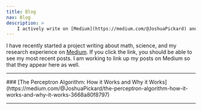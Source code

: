 ```yaml
---
title: Blog
nav: Blog
description: >
    I actively write on [Medium](https://medium.com/@JoshuaPickard) and this page links to my posts there.
---
```


I have recently started a project writing about math, science, and my research experience on [Medium](https://medium.com/@JoshuaPickard). If you click the link, you should be able to see my most recent posts. I am working to link up my posts on Medium so that they appear here as well.

<hr/>
### [The Perceptron Algorithm: How it Works and Why it Works](https://medium.com/@JoshuaPickard/the-perceptron-algorithm-how-it-works-and-why-it-works-3668a80f8797)
<hr/>
